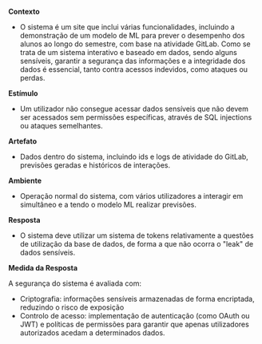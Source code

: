 **Contexto**

- O sistema é um site que inclui várias funcionalidades, incluindo a demonstração de um modelo de ML para prever o desempenho dos alunos ao longo do semestre, com base na atividade GitLab. Como se trata de um sistema interativo e baseado em dados, sendo alguns sensíveis, garantir a segurança das informações e a integridade dos dados é essencial, tanto contra acessos indevidos, como ataques ou perdas.

**Estímulo**

- Um utilizador não consegue acessar dados sensíveis que não devem ser acessados sem permissões específicas, através de SQL injections ou ataques semelhantes.

**Artefato**

- Dados dentro do sistema, incluindo ids e logs de atividade do GitLab, previsões geradas e históricos de interações.

**Ambiente**

- Operação normal do sistema, com vários utilizadores a interagir em simultâneo e a tendo o modelo ML realizar previsões.

**Resposta**

- O sistema deve utilizar um sistema de tokens relativamente a questões de utilização da base de dados, de forma a que não ocorra o "leak" de dados sensíveis.


**Medida da Resposta**

A segurança do sistema é avaliada com:
- Criptografia: informações sensíveis armazenadas de forma encriptada, reduzindo o risco de exposição
- Controlo de acesso: implementação de autenticação (como OAuth ou JWT) e políticas de permissões para garantir que apenas utilizadores autorizados acedam a determinados dados.